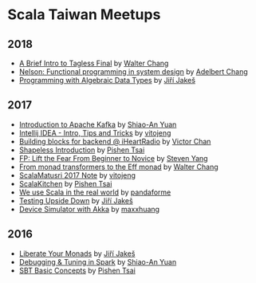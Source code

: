 # Scala Taiwan Meetups

## 2018
* [A Brief Intro to Tagless Final](2018-05-15-A_Brief_Intro_to_Tagless_Final/) by [Walter Chang](https://github.com/weihsiu)
* [Nelson: Functional programming in system design](2018-04-03-Nelson_FP_in_system_design/) by [Adelbert Chang](https://github.com/adelbertc)
* [Programming with Algebraic Data Types](2018-03-07-Programming_with_Algebraic_Data_Types/) by [Jiří Jakeš](https://github.com/jirijakes)

## 2017
* [Introduction to Apache Kafka](https://www.slideshare.net/ShiaoAnYuan/introduction-to-apache-kafka-84009739) by [Shiao-An Yuan](https://github.com/sayuan)
* [Intellij IDEA - Intro, Tips and Tricks](https://www.slideshare.net/vitojeng/intellij-idea-intro-tips-and-tricks-82511473) by [vitojeng](https://github.com/vitojeng)
* [Building blocks for backend @ iHeartRadio](2017-08-29-Building_blocks_for_backend/) by [Victor Chan](https://github.com/joyfulvillage)
* [Shapeless Introduction](https://speakerdeck.com/pishen/shapeless-introduction) by [Pishen Tsai](https://github.com/pishen)
* [FP: Lift the Fear From Beginner to Novice](2017-06-07-FP_Lift_The_Fear_From_Beginner_to_Novice/) by [Steven Yang](https://github.com/lunaspeed)
* [From monad transformers to the Eff monad](2017-05-10-From_monad_transformers_to_the_Eff_monads/) by [Walter Chang](https://github.com/weihsiu)
* [ScalaMatusri 2017 Note](2017-04-12-ScalaMatsuri_2017_Note/) by [vitojeng](https://github.com/vitojeng)
* [ScalaKitchen](https://speakerdeck.com/pishen/scalakitchen) by [Pishen Tsai](https://github.com/pishen)
* [We use Scala in the real world](2017-03-09-We_Use_Scala_In_The_Real_World/) by [pandaforme](https://github.com/pandaforme)
* [Testing Upside Down](2017-02-15-Testing_Upside_Down/) by [Jiří Jakeš](https://github.com/jirijakes)
* [Device Simulator with Akka](2017-01-11-Device_Simulator_with_Akka/) by [maxxhuang](https://github.com/maxxhuang)

## 2016
* [Liberate Your Monads](2016-12-21-Liberate_Your_Monads/) by [Jiří Jakeš](https://github.com/jirijakes)
* [Debugging & Tuning in Spark](https://www.slideshare.net/ShiaoAnYuan/debugging-tuning-in-spark) by [Shiao-An Yuan](https://github.com/sayuan)
* [SBT Basic Concepts](https://speakerdeck.com/pishen/sbt-basic-concepts) by [Pishen Tsai](https://github.com/pishen)
